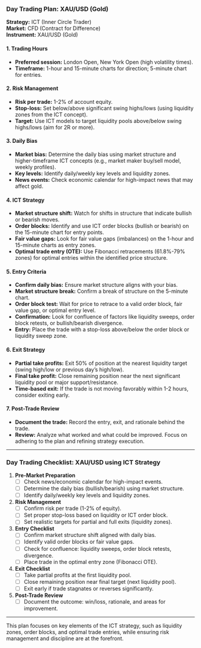 
### **Day Trading Plan: XAU/USD (Gold)**  
**Strategy:** ICT (Inner Circle Trader)  
**Market:** CFD (Contract for Difference)  
**Instrument:** XAU/USD (Gold)

#### **1. Trading Hours**  
- **Preferred session:** London Open, New York Open (high volatility times).  
- **Timeframe:** 1-hour and 15-minute charts for direction; 5-minute chart for entries.  

#### **2. Risk Management**  
- **Risk per trade:** 1-2% of account equity.  
- **Stop-loss:** Set below/above significant swing highs/lows (using liquidity zones from the ICT concept).  
- **Target:** Use ICT models to target liquidity pools above/below swing highs/lows (aim for 2R or more).  

#### **3. Daily Bias**  
- **Market bias:** Determine the daily bias using market structure and higher-timeframe ICT concepts (e.g., market maker buy/sell model, weekly profiles).  
- **Key levels:** Identify daily/weekly key levels and liquidity zones.  
- **News events:** Check economic calendar for high-impact news that may affect gold.

#### **4. ICT Strategy**  
- **Market structure shift:** Watch for shifts in structure that indicate bullish or bearish moves.  
- **Order blocks:** Identify and use ICT order blocks (bullish or bearish) on the 15-minute chart for entry points.  
- **Fair value gaps:** Look for fair value gaps (imbalances) on the 1-hour and 15-minute charts as entry zones.  
- **Optimal trade entry (OTE):** Use Fibonacci retracements (61.8%-79% zones) for optimal entries within the identified price structure.

#### **5. Entry Criteria**  
- **Confirm daily bias:** Ensure market structure aligns with your bias.  
- **Market structure break:** Confirm a break of structure on the 5-minute chart.  
- **Order block test:** Wait for price to retrace to a valid order block, fair value gap, or optimal entry level.  
- **Confirmation:** Look for confluence of factors like liquidity sweeps, order block retests, or bullish/bearish divergence.  
- **Entry:** Place the trade with a stop-loss above/below the order block or liquidity sweep zone.

#### **6. Exit Strategy**  
- **Partial take profits:** Exit 50% of position at the nearest liquidity target (swing high/low or previous day’s high/low).  
- **Final take profit:** Close remaining position near the next significant liquidity pool or major support/resistance.  
- **Time-based exit:** If the trade is not moving favorably within 1-2 hours, consider exiting early.  

#### **7. Post-Trade Review**  
- **Document the trade:** Record the entry, exit, and rationale behind the trade.  
- **Review:** Analyze what worked and what could be improved. Focus on adhering to the plan and refining strategy execution.  

---

### **Day Trading Checklist: XAU/USD using ICT Strategy**  
1. **Pre-Market Preparation**  
   - [ ] Check news/economic calendar for high-impact events.  
   - [ ] Determine the daily bias (bullish/bearish) using market structure.  
   - [ ] Identify daily/weekly key levels and liquidity zones.  

2. **Risk Management**  
   - [ ] Confirm risk per trade (1-2% of equity).  
   - [ ] Set proper stop-loss based on liquidity or ICT order block.  
   - [ ] Set realistic targets for partial and full exits (liquidity zones).  

3. **Entry Checklist**  
   - [ ] Confirm market structure shift aligned with daily bias.  
   - [ ] Identify valid order blocks or fair value gaps.  
   - [ ] Check for confluence: liquidity sweeps, order block retests, divergence.  
   - [ ] Place trade in the optimal entry zone (Fibonacci OTE).  

4. **Exit Checklist**  
   - [ ] Take partial profits at the first liquidity pool.  
   - [ ] Close remaining position near final target (next liquidity pool).  
   - [ ] Exit early if trade stagnates or reverses significantly.  

5. **Post-Trade Review**  
   - [ ] Document the outcome: win/loss, rationale, and areas for improvement.  

---

This plan focuses on key elements of the ICT strategy, such as liquidity zones, order blocks, and optimal trade entries, while ensuring risk management and discipline are at the forefront.
